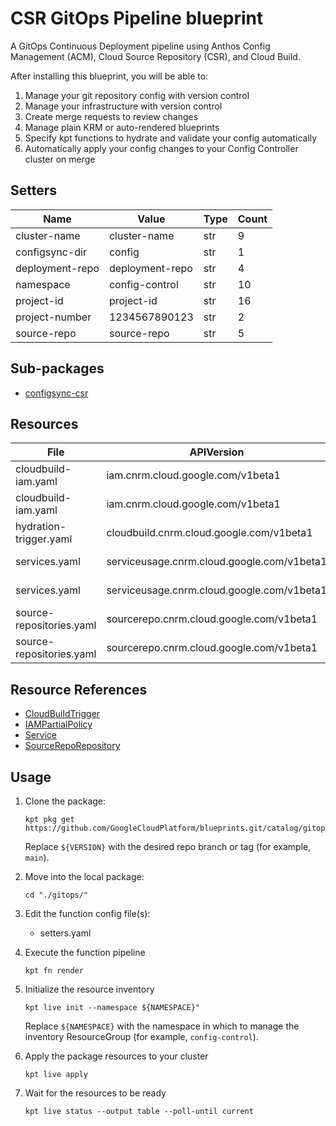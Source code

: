 <!-- BEGINNING OF PRE-COMMIT-BLUEPRINT DOCS HOOK:TITLE -->
# CSR GitOps Pipeline blueprint


<!-- END OF PRE-COMMIT-BLUEPRINT DOCS HOOK:TITLE -->
<!-- BEGINNING OF PRE-COMMIT-BLUEPRINT DOCS HOOK:BODY -->
A GitOps Continuous Deployment pipeline using Anthos Config Management (ACM),
Cloud Source Repository (CSR), and Cloud Build.

After installing this blueprint, you will be able to:

1.  Manage your git repository config with version control
2.  Manage your infrastructure with version control
3.  Create merge requests to review changes
4.  Manage plain KRM or auto-rendered blueprints
5.  Specify kpt functions to hydrate and validate your config automatically
6.  Automatically apply your config changes to your Config Controller
    cluster on merge

## Setters

|      Name       |      Value      | Type | Count |
|-----------------|-----------------|------|-------|
| cluster-name    | cluster-name    | str  |     9 |
| configsync-dir  | config          | str  |     1 |
| deployment-repo | deployment-repo | str  |     4 |
| namespace       | config-control  | str  |    10 |
| project-id      | project-id      | str  |    16 |
| project-number  |   1234567890123 | str  |     2 |
| source-repo     | source-repo     | str  |     5 |

## Sub-packages

- [configsync-csr](configsync)

## Resources

|           File           |                 APIVersion                 |         Kind         |               Name               |   Namespace    |
|--------------------------|--------------------------------------------|----------------------|----------------------------------|----------------|
| cloudbuild-iam.yaml      | iam.cnrm.cloud.google.com/v1beta1          | IAMPartialPolicy     | deployment-repo-cloudbuild-write | config-control |
| cloudbuild-iam.yaml      | iam.cnrm.cloud.google.com/v1beta1          | IAMPartialPolicy     | source-repo-cloudbuild-read      | config-control |
| hydration-trigger.yaml   | cloudbuild.cnrm.cloud.google.com/v1beta1   | CloudBuildTrigger    | source-repo-cicd-trigger         | config-control |
| services.yaml            | serviceusage.cnrm.cloud.google.com/v1beta1 | Service              | sourcerepo.googleapis.com        | config-control |
| services.yaml            | serviceusage.cnrm.cloud.google.com/v1beta1 | Service              | cloudbuild.googleapis.com        | config-control |
| source-repositories.yaml | sourcerepo.cnrm.cloud.google.com/v1beta1   | SourceRepoRepository | source-repo                      | config-control |
| source-repositories.yaml | sourcerepo.cnrm.cloud.google.com/v1beta1   | SourceRepoRepository | deployment-repo                  | config-control |

## Resource References

- [CloudBuildTrigger](https://cloud.google.com/config-connector/docs/reference/resource-docs/cloudbuild/cloudbuildtrigger)
- [IAMPartialPolicy](https://cloud.google.com/config-connector/docs/reference/resource-docs/iam/iampartialpolicy)
- [Service](https://cloud.google.com/config-connector/docs/reference/resource-docs/serviceusage/service)
- [SourceRepoRepository](https://cloud.google.com/config-connector/docs/reference/resource-docs/sourcerepo/sourcereporepository)

## Usage

1.  Clone the package:
    ```shell
    kpt pkg get https://github.com/GoogleCloudPlatform/blueprints.git/catalog/gitops@${VERSION}
    ```
    Replace `${VERSION}` with the desired repo branch or tag
    (for example, `main`).

1.  Move into the local package:
    ```shell
    cd "./gitops/"
    ```

1.  Edit the function config file(s):
    - setters.yaml

1.  Execute the function pipeline
    ```shell
    kpt fn render
    ```

1.  Initialize the resource inventory
    ```shell
    kpt live init --namespace ${NAMESPACE}"
    ```
    Replace `${NAMESPACE}` with the namespace in which to manage
    the inventory ResourceGroup (for example, `config-control`).

1.  Apply the package resources to your cluster
    ```shell
    kpt live apply
    ```

1.  Wait for the resources to be ready
    ```shell
    kpt live status --output table --poll-until current
    ```

<!-- END OF PRE-COMMIT-BLUEPRINT DOCS HOOK:BODY -->
